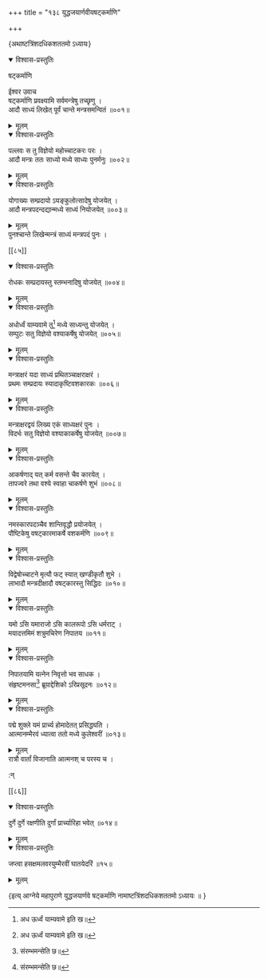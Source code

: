 +++
title = "१३८ युद्धजयार्णवीयषट्कर्माणि"

+++

\{अथाष्टत्रिंशदधिकशततमो ऽध्यायः\}


<details open><summary>विश्वास-प्रस्तुतिः</summary>

षट्कर्माणि  
    
ईश्वर उवाच  
षट्कर्माणि प्रवक्ष्यामि सर्वमन्त्रेषु तच्छृणु   ।  
आदौ साध्यं लिखेत् पूर्वं चान्ते मन्त्रसमन्वितं   ॥००१॥
</details>

<details><summary>मूलम्</summary>

षट्कर्माणि  
    
ईश्वर उवाच  
षट्कर्माणि प्रवक्ष्यामि सर्वमन्त्रेषु तच्छृणु   ।  
आदौ साध्यं लिखेत् पूर्वं चान्ते मन्त्रसमन्वितं   ॥००१॥
</details>  

<details open><summary>विश्वास-प्रस्तुतिः</summary>

पल्लवः स तु विज्ञेयो महोच्चाटकरः परः ।  
आदौ मन्त्रः ततः साध्यो मध्ये साध्यः पुनर्मनुः   ॥००२॥
</details>

<details><summary>मूलम्</summary>

पल्लवः स तु विज्ञेयो महोच्चाटकरः परः ।  
आदौ मन्त्रः ततः साध्यो मध्ये साध्यः पुनर्मनुः   ॥००२॥
</details>  

<details open><summary>विश्वास-प्रस्तुतिः</summary>

योगाख्यः सम्प्रदायो ऽयङ्कुलोत्सादेषु योजयेत् ।  
आदौ मन्त्रपदन्दद्यान्मध्ये साध्यं नियोजयेत् ॥००३॥
</details>

<details><summary>मूलम्</summary>

योगाख्यः सम्प्रदायो ऽयङ्कुलोत्सादेषु योजयेत् ।  
आदौ मन्त्रपदन्दद्यान्मध्ये साध्यं नियोजयेत् ॥००३॥
</details>  
पुनश्चान्ते लिखेन्मन्त्रं साध्यं मन्त्रपदं पुनः   ।  

[[८५]]
    

<details open><summary>विश्वास-प्रस्तुतिः</summary>

रोधकः सम्प्रदायस्तु स्तम्भनादिषु योजयेत् ॥००४॥
</details>

<details><summary>मूलम्</summary>

रोधकः सम्प्रदायस्तु स्तम्भनादिषु योजयेत् ॥००४॥
</details>  

<details open><summary>विश्वास-प्रस्तुतिः</summary>

अधोर्ध्वं याम्यवामे तु[^१] मध्ये साध्यन्तु योजयेत् ।  
सम्पुटः सतु विज्ञेयो वश्याकर्षेषु योजयेत् ॥००५॥
</details>

<details><summary>मूलम्</summary>

अधोर्ध्वं याम्यवामे तु[^१] मध्ये साध्यन्तु योजयेत् ।  
सम्पुटः सतु विज्ञेयो वश्याकर्षेषु योजयेत् ॥००५॥
</details>  

<details open><summary>विश्वास-प्रस्तुतिः</summary>

मन्त्राक्षरं यदा साध्यं प्रथितञ्चाक्षराक्षरं   ।  
प्रथमः सम्प्रदायः स्यादाकृष्टिवशकारकः   ॥००६॥
</details>

<details><summary>मूलम्</summary>

मन्त्राक्षरं यदा साध्यं प्रथितञ्चाक्षराक्षरं   ।  
प्रथमः सम्प्रदायः स्यादाकृष्टिवशकारकः   ॥००६॥
</details>  

<details open><summary>विश्वास-प्रस्तुतिः</summary>

मन्त्राक्षरद्वयं लिख्य एकं साध्यक्षरं पुनः   ।  
विदर्भः सतु विज्ञेयो वश्याकाकर्षेषु योजयेत् ॥००७॥
</details>

<details><summary>मूलम्</summary>

मन्त्राक्षरद्वयं लिख्य एकं साध्यक्षरं पुनः   ।  
विदर्भः सतु विज्ञेयो वश्याकाकर्षेषु योजयेत् ॥००७॥
</details>  

<details open><summary>विश्वास-प्रस्तुतिः</summary>

आकर्षणाद् यत् कर्म वसन्ते चैव कारयेत् ।  
तापज्वरे तथा वश्ये स्वाहा चाकर्षणे शुभं   ॥००८॥
</details>

<details><summary>मूलम्</summary>

आकर्षणाद् यत् कर्म वसन्ते चैव कारयेत् ।  
तापज्वरे तथा वश्ये स्वाहा चाकर्षणे शुभं   ॥००८॥
</details>  

<details open><summary>विश्वास-प्रस्तुतिः</summary>

नमस्कारपदञ्चैव शान्तिवृद्धौ प्रयोजयेत् ।  
पौष्टिकेषु वषट्कारमाकर्षे वशकर्मणि   ॥००९॥
</details>

<details><summary>मूलम्</summary>

नमस्कारपदञ्चैव शान्तिवृद्धौ प्रयोजयेत् ।  
पौष्टिकेषु वषट्कारमाकर्षे वशकर्मणि   ॥००९॥
</details>  

<details open><summary>विश्वास-प्रस्तुतिः</summary>

विद्वेषोच्चाटने मृत्यौ फट् स्यात् खण्डीकृतौ शुभे   ।  
लाभादौ मन्त्रदीक्षादौ वषट्कारस्तु सिद्धिदः   ॥०१०॥
</details>

<details><summary>मूलम्</summary>

विद्वेषोच्चाटने मृत्यौ फट् स्यात् खण्डीकृतौ शुभे   ।  
लाभादौ मन्त्रदीक्षादौ वषट्कारस्तु सिद्धिदः   ॥०१०॥
</details>  

<details open><summary>विश्वास-प्रस्तुतिः</summary>

यमो ऽसि यमाराजो ऽसि कालरूपो ऽसि धर्मराट् ।  
मयादत्तमिमं शत्रुमचिरेण निपातय ॥०११॥
</details>

<details><summary>मूलम्</summary>

यमो ऽसि यमाराजो ऽसि कालरूपो ऽसि धर्मराट् ।  
मयादत्तमिमं शत्रुमचिरेण निपातय ॥०११॥
</details>  

<details open><summary>विश्वास-प्रस्तुतिः</summary>

निपातयामि यत्नेन निवृत्तो भव साधक ।  
संहृष्टमनसा[^२] ब्रूयाद्देशिको ऽरिप्रसूदनः   ॥०१२॥
</details>

<details><summary>मूलम्</summary>

निपातयामि यत्नेन निवृत्तो भव साधक ।  
संहृष्टमनसा[^२] ब्रूयाद्देशिको ऽरिप्रसूदनः   ॥०१२॥
</details>  

<details open><summary>विश्वास-प्रस्तुतिः</summary>

पद्मे शुक्ले यमं प्रार्च्य होमादेतत् प्रसिद्ध्यति ।  
आत्मानम्भैरवं ध्यात्वा ततो मध्ये कुलेश्वरीं   ॥०१३॥
</details>

<details><summary>मूलम्</summary>

पद्मे शुक्ले यमं प्रार्च्य होमादेतत् प्रसिद्ध्यति ।  
आत्मानम्भैरवं ध्यात्वा ततो मध्ये कुलेश्वरीं   ॥०१३॥
</details>  
रात्रौ वार्तां विजानाति आत्मनश् च परस्य च ।  
    
:न्  
    
[^१]: अध ऊर्ध्वं याम्यवामे इति ख॥  
    
[^२]: संरम्भमन्सेति छ॥  

[[८६]]
    

<details open><summary>विश्वास-प्रस्तुतिः</summary>

दुर्गे दुर्गे रक्षणीति दुर्गां प्रार्च्यारिहा भवेत्   ॥०१४॥
</details>

<details><summary>मूलम्</summary>

दुर्गे दुर्गे रक्षणीति दुर्गां प्रार्च्यारिहा भवेत्   ॥०१४॥
</details>  

<details open><summary>विश्वास-प्रस्तुतिः</summary>

जप्त्वा हसक्षमलवरयुम्भैरवीं घातयेदरिं  ॥१५॥
</details>

<details><summary>मूलम्</summary>

जप्त्वा हसक्षमलवरयुम्भैरवीं घातयेदरिं  ॥१५॥
</details>  
    
\{इत्य् आग्नेये महापुराणे युद्धजयार्णवे षट्कर्माणि नामाष्टत्रिंशदधिकशततमो ऽध्यायः ॥  }
    